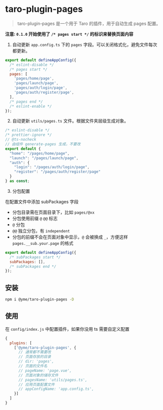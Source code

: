 # taro-plugin-pages

> taro-plugin-pages 是一个用于 Taro 的插件，用于自动生成 pages 配置。

**注意: `0.1.0` 开始使用了 `/* pages start */` 的标识来替换页面内容**

1. 自动更新 `app.config.ts` 下的 `pages` 字段。可以关闭格式化，避免文件每次都更新。

```js
export default defineAppConfig({
  /* eslint-disable */
  /* pages start */
  pages: [
    'pages/home/page',
    'pages/launch/page',
    'pages/auth/login/page',
    'pages/auth/register/page',
  ],
  /* pages end */
  /* eslint-enable */
});
```

2. 自动更新 `utils/pages.ts` 文件。根据文件夹层级生成对象。

```js
/* eslint-disable */
/* prettier-ignore */
// @ts-nocheck
// 由组件 generate-pages 生成，不要改
export default {
  "home": "/pages/home/page",
  "launch": "/pages/launch/page",
  "auth": {
    "login": "/pages/auth/login/page",
    "register": "/pages/auth/register/page"
  }
} as const;
```

3. 分包配置

在配置文件中添加 subPackages 字段

- 分包目录需在页面目录下，比如 `pages/@xx`
- 分包使用前缀 `@` `@@` 标志
- `@` 分包
- `@@` 独立分包，有 `independent`
- 分包的前缀不会在页面对象中显示，`@` 会被换成 `_`，方便这样 `pages.__sub.your.page` 的格式

```js
export default defineAppConfig({
  /* subPackages start */
  subPackages: [],
  /* subPackages end */
});
```

## 安装

```bash
npm i @yme/taro-plugin-pages -D
```

## 使用

在 `config/index.js` 中配置插件，如果你没用 ts 需要自定义配置

```js
{
  plugins: [
    ['@yme/taro-plugin-pages', {
      // 通常都不需要改
      // 页面存放的目录
      // dir: 'pages',
      // 页面的文件名
      // pageName: 'page.vue',
      // 页面对象的储存文件
      // pagesName: 'utils/pages.ts',
      // 应用页面配置文件
      // appConfigName: 'app.config.ts',
    }]
  ]
}
```
